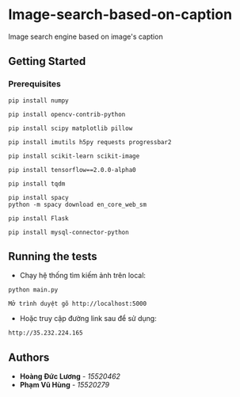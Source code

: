 # Image-search-based-on-caption
Image search engine based on image's caption

## Getting Started

### Prerequisites
```
pip install numpy
```
```
pip install opencv-contrib-python
```
```
pip install scipy matplotlib pillow
```
```
pip install imutils h5py requests progressbar2
```
```
pip install scikit-learn scikit-image
```
```
pip install tensorflow==2.0.0-alpha0
```
```
pip install tqdm
```
```
pip install spacy
python -m spacy download en_core_web_sm
```
```
pip install Flask
```
```
pip install mysql-connector-python
```

## Running the tests
- Chạy hệ thống tìm kiếm ảnh trên local:
```
python main.py
```
```
Mở trình duyệt gõ http://localhost:5000
```

- Hoặc truy cập đường link sau để sử dụng:
```
http://35.232.224.165
```
## Authors

* **Hoàng Đức Lương** - *15520462*
* **Phạm Vũ Hùng** - *15520279*
